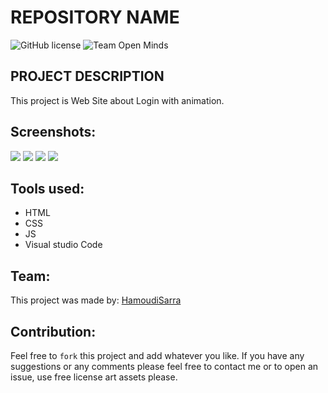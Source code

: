 # REPOSITORY NAME

![GitHub license](https://img.shields.io/github/license/open-minds/Train_Track_Repair_GGJ2020.svg)
![Team Open Minds](https://img.shields.io/badge/Members%20of-Team%20Open%20Minds-blue.svg?color=0099CC)

## PROJECT DESCRIPTION
This project is Web Site about Login with animation.  

## Screenshots:

<img src="video/cap.PNG">
<img src="video/cap1.PNG">
<img src="video/cap2.PNG">
<img src="video/cap3.PNG">



## Tools used:
* HTML
* CSS
* JS
* Visual studio Code

## Team:
This project was made by:
[HamoudiSarra](https://github.com/HamoudiSarra)

## Contribution:
Feel free to `fork` this project and add whatever you like. If you have any suggestions or any comments please feel free to contact me or to open an issue, use free license art assets please.
